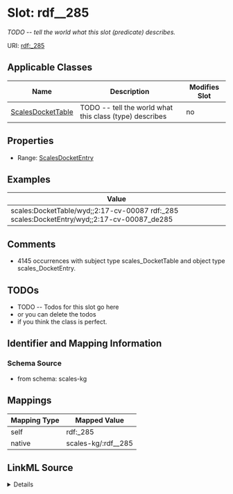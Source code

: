

# Slot: rdf__285


_TODO -- tell the world what this slot (predicate) describes._





URI: [rdf:_285](http://www.w3.org/1999/02/22-rdf-syntax-ns#_285)



<!-- no inheritance hierarchy -->





## Applicable Classes

| Name | Description | Modifies Slot |
| --- | --- | --- |
| [ScalesDocketTable](../classes/ScalesDocketTable.md) | TODO -- tell the world what this class (type) describes |  no  |







## Properties

* Range: [ScalesDocketEntry](../classes/ScalesDocketEntry.md)






## Examples

| Value |
| --- |
| scales:DocketTable/wyd;;2:17-cv-00087 rdf:_285 scales:DocketEntry/wyd;;2:17-cv-00087_de285 |

## Comments

* 4145 occurrences with subject type scales_DocketTable and object type scales_DocketEntry.

## TODOs

* TODO -- Todos for this slot go here
* or you can delete the todos
* if you think the class is perfect.

## Identifier and Mapping Information







### Schema Source


* from schema: scales-kg




## Mappings

| Mapping Type | Mapped Value |
| ---  | ---  |
| self | rdf:_285 |
| native | scales-kg/:rdf__285 |




## LinkML Source

<details>
```yaml
name: rdf__285
description: TODO -- tell the world what this slot (predicate) describes.
todos:
- TODO -- Todos for this slot go here
- or you can delete the todos
- if you think the class is perfect.
comments:
- 4145 occurrences with subject type scales_DocketTable and object type scales_DocketEntry.
examples:
- value: scales:DocketTable/wyd;;2:17-cv-00087 rdf:_285 scales:DocketEntry/wyd;;2:17-cv-00087_de285
from_schema: scales-kg
rank: 1000
slot_uri: rdf:_285
alias: rdf__285
domain_of:
- scales_DocketTable
range: scales_DocketEntry

```
</details>